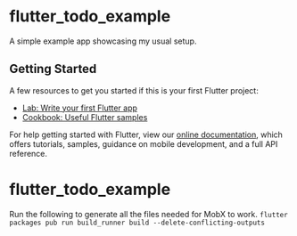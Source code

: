# flutter_todo_example

A simple example app showcasing my usual setup. 

## Getting Started
A few resources to get you started if this is your first Flutter project:

- [Lab: Write your first Flutter app](https://flutter.dev/docs/get-started/codelab)
- [Cookbook: Useful Flutter samples](https://flutter.dev/docs/cookbook)

For help getting started with Flutter, view our
[online documentation](https://flutter.dev/docs), which offers tutorials,
samples, guidance on mobile development, and a full API reference.

# flutter_todo_example

Run the following to generate all the files needed for MobX to work. 
```flutter packages pub run build_runner build --delete-conflicting-outputs``` 
